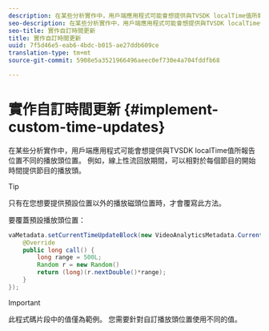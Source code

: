 ```yaml
---
description: 在某些分析實作中，用戶端應用程式可能會想提供與TVSDK localTime值所報告位置不同的播放頭位置。 例如，線上性流回放期間，可以相對於每個節目的開始時間提供節目的播放頭。
seo-description: 在某些分析實作中，用戶端應用程式可能會想提供與TVSDK localTime值所報告位置不同的播放頭位置。 例如，線上性流回放期間，可以相對於每個節目的開始時間提供節目的播放頭。
seo-title: 實作自訂時間更新
title: 實作自訂時間更新
uuid: 7f5d46e5-eab6-4bdc-b015-ae27ddb609ce
translation-type: tm+mt
source-git-commit: 5908e5a3521966496aeec0ef730e4a704fddfb68

---
```



# 實作自訂時間更新 {#implement-custom-time-updates}

在某些分析實作中，用戶端應用程式可能會想提供與TVSDK localTime值所報告位置不同的播放頭位置。 例如，線上性流回放期間，可以相對於每個節目的開始時間提供節目的播放頭。

>[!TIP]
>
>只有在您想要提供預設位置以外的播放磁頭位置時，才會覆寫此方法。

要覆蓋預設播放頭位置：

```java
vaMetadata.setCurrentTimeUpdateBlock(new VideoAnalyticsMetadata.CurrentTimeUpdateBlock() { 
    @Override 
    public long call() { 
        long range = 500L; 
        Random r = new Random() 
        return (long)(r.nextDouble()*range); 
    } 
});
```

>[!IMPORTANT]
>
>此程式碼片段中的值僅為範例。 您需要針對自訂播放頭位置使用不同的值。